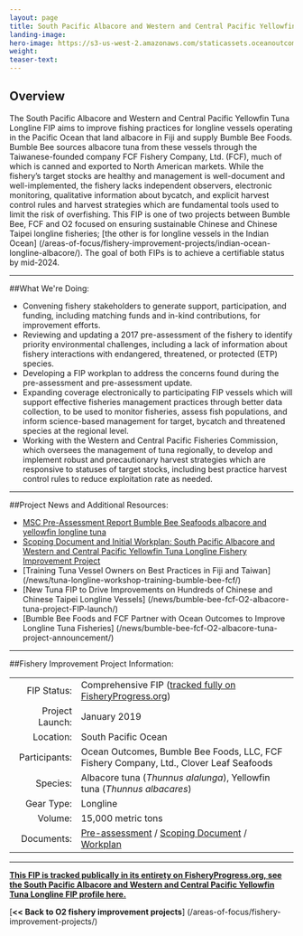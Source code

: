 ```yaml
---
layout: page 
title: South Pacific Albacore and Western and Central Pacific Yellowfin Tuna Longline FIP
landing-image:
hero-image: https://s3-us-west-2.amazonaws.com/staticassets.oceanoutcomes.org/hero+photos/south-pacific-longline-albacore-yellowfin-hero.jpg
weight: 
teaser-text:
---
```

<h2>Overview</h2>

The South Pacific Albacore and Western and Central Pacific Yellowfin Tuna Longline FIP aims to improve fishing practices for longline vessels operating in the Pacific Ocean that land albacore in Fiji and supply Bumble Bee Foods. Bumble Bee sources albacore tuna from these vessels through the Taiwanese-founded company FCF Fishery Company, Ltd. (FCF), much of which is canned and exported to North American markets. While the fishery’s target stocks are healthy and management is well-document and well-implemented, the fishery lacks independent observers, electronic monitoring, qualitative information about bycatch, and explicit harvest control rules and harvest strategies which are fundamental tools used to limit the risk of overfishing. This FIP is one of two projects between Bumble Bee, FCF and O2 focused on ensuring sustainable Chinese and Chinese Taipei longline fisheries; [the other is for longline vessels in the Indian Ocean] (/areas-of-focus/fishery-improvement-projects/indian-ocean-longline-albacore/). The goal of both FIPs is to achieve a certifiable status by mid-2024.

---

##What We're Doing:

* Convening fishery stakeholders to generate support, participation, and funding, including matching funds and in-kind contributions, for improvement efforts.
* Reviewing and updating a 2017 pre-assessment of the fishery to identify priority environmental challenges, including a lack of information about fishery interactions with endangered, threatened, or protected (ETP) species.
* Developing a FIP workplan to address the concerns found during the pre-assessment and pre-assessment update.
* Expanding coverage electronically to participating FIP vessels which will support effective fisheries management practices through better data collection, to be used to monitor fisheries, assess fish populations, and inform science-based management for target, bycatch and threatened species at the regional level.
* Working with the Western and Central Pacific Fisheries Commission, which oversees the management of tuna regionally, to develop and implement robust and precautionary harvest strategies which are responsive to statuses of target stocks, including best practice harvest control rules to reduce exploitation rate as needed.

---

##Project News and Additional Resources:

* <a href="https://s3-us-west-2.amazonaws.com/staticassets.oceanoutcomes.org/supporting+documents/Fishery+Project+Resources/WCP+Albacore+and+Yellowfin+Pre-assessment+3167R01B_MASTER_FINAL.pdf" target="_blank">MSC Pre-Assessment Report Bumble Bee Seafoods albacore and yellowfin longline tuna</a>
* <a href="https://s3-us-west-2.amazonaws.com/staticassets.oceanoutcomes.org/supporting+documents/Fishery+Project+Resources/FINAL+BB+WCPO+FIP+Scoping+Document+May19.pdf" target="_blank">Scoping Document and Initial Workplan: South Pacific Albacore and Western and Central Pacific Yellowfin Tuna Longline Fishery Improvement Project</a>
* [Training Tuna Vessel Owners on Best Practices in Fiji and Taiwan] (/news/tuna-longline-workshop-training-bumble-bee-fcf/)
* [New Tuna FIP to Drive Improvements on Hundreds of Chinese and Chinese Taipei Longline Vessels] (/news/bumble-bee-fcf-O2-albacore-tuna-project-FIP-launch/)
* [Bumble Bee Foods and FCF Partner with Ocean Outcomes to Improve Longline Tuna Fisheries] (/news/bumble-bee-fcf-O2-albacore-tuna-project-announcement/)

---

##Fishery Improvement Project Information:

|||
| ---: | --- |
| FIP Status: | Comprehensive FIP (<a href="https://fisheryprogress.org/fip-profile/western-and-central-pacific-albacore-and-yellowfin-tuna-longline">tracked fully on FisheryProgress.org</a>) |
| Project Launch: | January 2019 |
| Location: | South Pacific Ocean |
| Participants: | Ocean Outcomes, Bumble Bee Foods, LLC, FCF Fishery Company, Ltd., Clover Leaf Seafoods |
| Species: | Albacore tuna (*Thunnus alalunga*), Yellowfin tuna (*Thunnus albacares*) |
| Gear Type: | Longline |
| Volume: | 15,000 metric tons |
| Documents: | <a href="https://s3-us-west-2.amazonaws.com/staticassets.oceanoutcomes.org/supporting+documents/Fishery+Project+Resources/WCP+Albacore+and+Yellowfin+Pre-assessment+3167R01B_MASTER_FINAL.pdf" target="_blank">Pre-assessment</a> / <a href="https://s3-us-west-2.amazonaws.com/staticassets.oceanoutcomes.org/supporting+documents/Fishery+Project+Resources/FINAL+BB+WCPO+FIP+Scoping+Document+May19.pdf" target="_blank">Scoping Document</a> / <a href="https://s3-us-west-2.amazonaws.com/staticassets.oceanoutcomes.org/supporting+documents/Fishery+Project+Resources/FINAL+BB+WCPO+FIP+Workplan+May19.pdf" target="_blank">Workplan</a> |

---

<a href="https://fisheryprogress.org/fip-profile/western-and-central-pacific-albacore-and-yellowfin-tuna-longline" target="_blank">**This FIP is tracked publically in its entirety on FisheryProgress.org, see the South Pacific Albacore and Western and Central Pacific Yellowfin Tuna Longline FIP profile here.**</a>

[**<< Back to O2 fishery improvement projects**] (/areas-of-focus/fishery-improvement-projects/)
